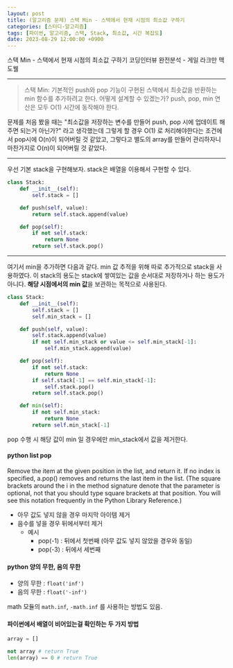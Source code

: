 ```yaml
---
layout: post
title: (알고리즘 문제) 스택 Min - 스택에서 현재 시점의 최소값 구하기
categories: [스터디-알고리즘]
tags: [파이썬, 알고리즘, 스택, Stack, 최소값, 시간 복잡도]
date: 2023-08-29 12:00:00 +0900
---
```


스택 Min - 스택에서 현재 시점의 최소값 구하기
코딩인터뷰 완전분석 - 게일 라크만 맥도웰

---

> 스택 Min: 기본적인 push와 pop 기능이 구현된 스택에서 최솟값을 반환하는 min 함수를 추가하려고 한다. 어떻게 설계할 수 있겠는가? push, pop, min 연산은 모두 O(1) 시간에 동작해야 한다.

문제를 처음 봤을 때는 "최소값을 저장하는 변수를 만들어 push, pop 시에 업데이트 해주면 되는거 아닌가?" 라고 생각했는데
그렇게 할 경우 O(1) 로 처리해야한다는 조건에서 pop시에 O(n)이 되어버릴 것 같았고,
그렇다고 별도의 array를 만들어 관리하자니 마찬가지로 O(n)이 되어버릴 것 같았다.

---

우선 기본 stack을 구현해보자.
stack은 배열을 이용해서 구현할 수 있다.

```python
class Stack:
    def __init__(self):
        self.stack = []

    def push(self, value):
        return self.stack.append(value)

    def pop(self):
        if not self.stack:
            return None
        return self.stack.pop()
```

---

여기서 min을 추가하면 다음과 같다.
min 값 추적을 위해 따로 추가적으로 stack을 사용하였다.
이 stack의 용도는 stack에 쌓여있는 값을 순서대로 저장하거나 하는 용도가 아니다.
**해당 시점에서의 min 값**을 보관하는 목적으로 사용된다.

```python
class Stack:
    def __init__(self):
        self.stack = []
        self.min_stack = []

    def push(self, value):
        self.stack.append(value)
        if not self.min_stack or value <= self.min_stack[-1]:
            self.min_stack.append(value)

    def pop(self):
        if not self.stack:
            return None
        if self.stack[-1] == self.min_stack[-1]:
            self.stack.pop()
        return self.stack.pop()

    def min(self):
        if not self.min_stack:
            return None
        return self.min_stack[-1]
```

pop 수행 시 해당 값이 min 일 경우에만 min_stack에서 값을 제거한다.

#### python list pop

Remove the item at the given position in the list, and return it. If no index is specified, a.pop() removes and returns the last item in the list. (The square brackets around the i in the method signature denote that the parameter is optional, not that you should type square brackets at that position. You will see this notation frequently in the Python Library Reference.)

- 아무 값도 넣지 않을 경우 마지막 아이템 제거
- 음수를 넣을 경우 뒤에서부터 제거
  - 예시
    - pop(-1) : 뒤에서 첫번째 (아무 값도 넣지 않았을 경우와 동일)
    - pop(-3) : 뒤에서 세번째

#### python 양의 무한, 음의 무한

- 양의 무한 : `float('inf')`
- 음의 무한 : `float('-inf')`

math 모듈의 `math.inf`, `-math.inf` 를 사용하는 방법도 있음.

#### 파이썬에서 배열이 비어있는걸 확인하는 두 가지 방법

```python
array = []

not array # return True
len(array) == 0 # return True
```
